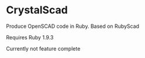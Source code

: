 CrystalScad
===========

Produce OpenSCAD code in Ruby. Based on RubyScad

Requires Ruby 1.9.3

Currently not feature complete
